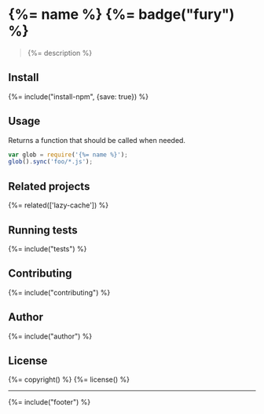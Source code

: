 # {%= name %} {%= badge("fury") %}

> {%= description %}

## Install
{%= include("install-npm", {save: true}) %}

## Usage

Returns a function that should be called when needed.

```js
var glob = require('{%= name %}');
glob().sync('foo/*.js');
```

## Related projects
{%= related(['lazy-cache']) %}  

## Running tests
{%= include("tests") %}

## Contributing
{%= include("contributing") %}

## Author
{%= include("author") %}

## License
{%= copyright() %}
{%= license() %}

***

{%= include("footer") %}
